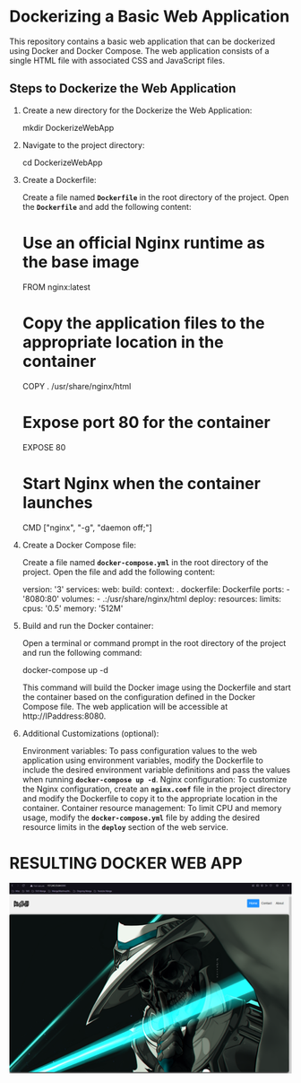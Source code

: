# Dockerizing a Basic Web Application

This repository contains a basic web application that can be dockerized using Docker and Docker Compose. The web application consists of a single HTML file with associated CSS and JavaScript files.

## Steps to Dockerize the Web Application

1. Create a new directory for the Dockerize the Web Application:

    mkdir DockerizeWebApp

2. Navigate to the project directory:

    cd DockerizeWebApp

3. Create a Dockerfile:

    Create a file named **`Dockerfile`** in the root directory of the project. Open the **`Dockerfile`** and add the following content:

    # Use an official Nginx runtime as the base image
    FROM nginx:latest

    # Copy the application files to the appropriate location in the container
    COPY . /usr/share/nginx/html

    # Expose port 80 for the container
    EXPOSE 80

    # Start Nginx when the container launches
    CMD ["nginx", "-g", "daemon off;"]


4. Create a Docker Compose file:

    Create a file named **`docker-compose.yml`** in the root directory of the project. Open the file and add the following content:

    version: '3'
    services:
    web:
        build:
        context: .
        dockerfile: Dockerfile
        ports:
        - '8080:80'
        volumes:
        - .:/usr/share/nginx/html
        deploy:
        resources:
            limits:
            cpus: '0.5'
            memory: '512M'

5. Build and run the Docker container:

    Open a terminal or command prompt in the root directory of the project and run the following command:

    docker-compose up -d

    This command will build the Docker image using the Dockerfile and start the container based on the configuration defined in the Docker Compose file. The web application will be accessible at http://IPaddress:8080.

6. Additional Customizations (optional):

    Environment variables: To pass configuration values to the web application using environment variables, modify the Dockerfile to include the desired environment variable definitions and pass the values when running **`docker-compose up -d`**.
    Nginx configuration: To customize the Nginx configuration, create an **`nginx.conf`** file in the project directory and modify the Dockerfile to copy it to the appropriate location in the container.
    Container resource management: To limit CPU and memory usage, modify the **`docker-compose.yml`** file by adding the desired resource limits in the **`deploy`** section of the web service.



# RESULTING DOCKER WEB APP
![RESULT IMAGE](image_2023-05-23_213858419.png)
